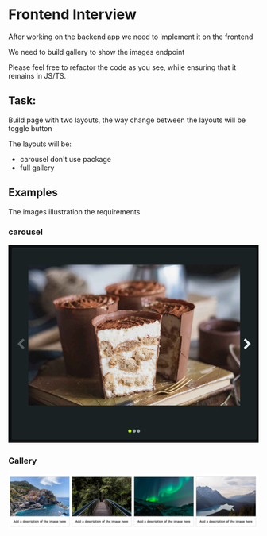 # Frontend Interview
After working on the backend app we need to implement it on the frontend

We need to build gallery to show the images endpoint

Please feel free to refactor the code as you see, while ensuring that it remains in JS/TS.

## Task:
Build page with two layouts, the way change between the layouts will be toggle button 

The layouts will be:
* carousel don't use package 
* full gallery


## Examples 
The images illustration the requirements 
### carousel
![Index Demo](./readme/carouselDemoImage.png)
### Gallery
![Gallery Demo](./readme/GalleryDemoImage.png)
